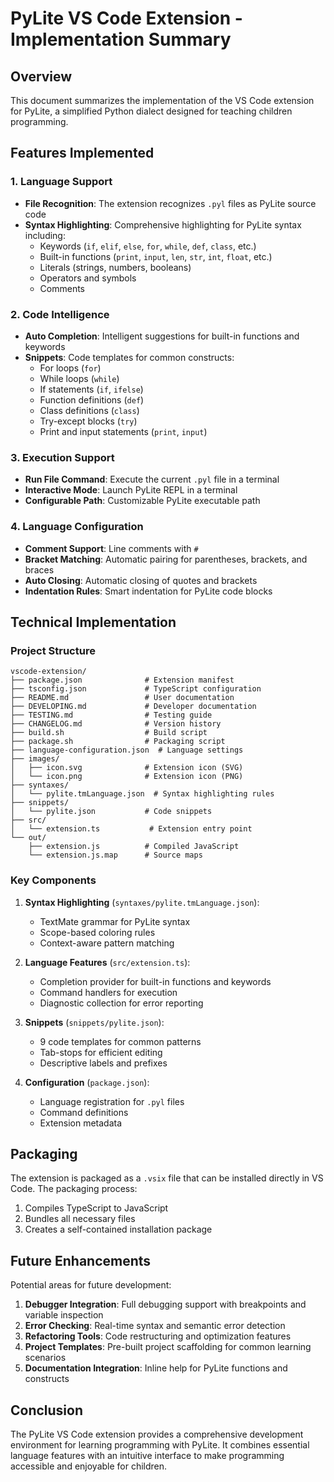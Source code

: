 # PyLite VS Code Extension - Implementation Summary

## Overview

This document summarizes the implementation of the VS Code extension for PyLite, a simplified Python dialect designed for teaching children programming.

## Features Implemented

### 1. Language Support
- **File Recognition**: The extension recognizes `.pyl` files as PyLite source code
- **Syntax Highlighting**: Comprehensive highlighting for PyLite syntax including:
  - Keywords (`if`, `elif`, `else`, `for`, `while`, `def`, `class`, etc.)
  - Built-in functions (`print`, `input`, `len`, `str`, `int`, `float`, etc.)
  - Literals (strings, numbers, booleans)
  - Operators and symbols
  - Comments

### 2. Code Intelligence
- **Auto Completion**: Intelligent suggestions for built-in functions and keywords
- **Snippets**: Code templates for common constructs:
  - For loops (`for`)
  - While loops (`while`)
  - If statements (`if`, `ifelse`)
  - Function definitions (`def`)
  - Class definitions (`class`)
  - Try-except blocks (`try`)
  - Print and input statements (`print`, `input`)

### 3. Execution Support
- **Run File Command**: Execute the current `.pyl` file in a terminal
- **Interactive Mode**: Launch PyLite REPL in a terminal
- **Configurable Path**: Customizable PyLite executable path

### 4. Language Configuration
- **Comment Support**: Line comments with `#`
- **Bracket Matching**: Automatic pairing for parentheses, brackets, and braces
- **Auto Closing**: Automatic closing of quotes and brackets
- **Indentation Rules**: Smart indentation for PyLite code blocks

## Technical Implementation

### Project Structure
```
vscode-extension/
├── package.json              # Extension manifest
├── tsconfig.json             # TypeScript configuration
├── README.md                 # User documentation
├── DEVELOPING.md             # Developer documentation
├── TESTING.md                # Testing guide
├── CHANGELOG.md              # Version history
├── build.sh                  # Build script
├── package.sh                # Packaging script
├── language-configuration.json  # Language settings
├── images/
│   ├── icon.svg              # Extension icon (SVG)
│   └── icon.png              # Extension icon (PNG)
├── syntaxes/
│   └── pylite.tmLanguage.json  # Syntax highlighting rules
├── snippets/
│   └── pylite.json           # Code snippets
├── src/
│   └── extension.ts           # Extension entry point
└── out/
    ├── extension.js          # Compiled JavaScript
    └── extension.js.map      # Source maps
```

### Key Components

1. **Syntax Highlighting** (`syntaxes/pylite.tmLanguage.json`):
   - TextMate grammar for PyLite syntax
   - Scope-based coloring rules
   - Context-aware pattern matching

2. **Language Features** (`src/extension.ts`):
   - Completion provider for built-in functions and keywords
   - Command handlers for execution
   - Diagnostic collection for error reporting

3. **Snippets** (`snippets/pylite.json`):
   - 9 code templates for common patterns
   - Tab-stops for efficient editing
   - Descriptive labels and prefixes

4. **Configuration** (`package.json`):
   - Language registration for `.pyl` files
   - Command definitions
   - Extension metadata

## Packaging

The extension is packaged as a `.vsix` file that can be installed directly in VS Code. The packaging process:
1. Compiles TypeScript to JavaScript
2. Bundles all necessary files
3. Creates a self-contained installation package

## Future Enhancements

Potential areas for future development:
1. **Debugger Integration**: Full debugging support with breakpoints and variable inspection
2. **Error Checking**: Real-time syntax and semantic error detection
3. **Refactoring Tools**: Code restructuring and optimization features
4. **Project Templates**: Pre-built project scaffolding for common learning scenarios
5. **Documentation Integration**: Inline help for PyLite functions and constructs

## Conclusion

The PyLite VS Code extension provides a comprehensive development environment for learning programming with PyLite. It combines essential language features with an intuitive interface to make programming accessible and enjoyable for children.
